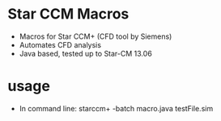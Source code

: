 # Star CCM Macros
 - Macros for Star CCM+ (CFD tool by Siemens) 
 - Automates CFD analysis  
 - Java based, tested up to Star-CM 13.06
# usage
 - In command line: starccm+ -batch macro.java testFile.sim
